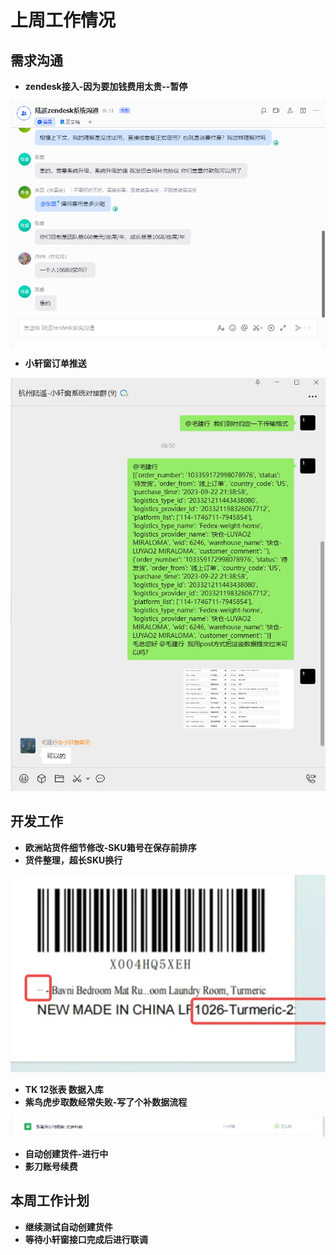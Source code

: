 # 上周工作情况
## **需求沟通**
- **zendesk接入-因为要加钱费用太贵--暂停**

<img src="https://github.com/judokin/rpa_tools/blob/main/weekly_report/img/screenshot-20251008-100549.png" alt="图片alt" width="600" />

- **小轩窗订单推送**

<img src="https://github.com/judokin/rpa_tools/blob/main/weekly_report/img/screenshot-20251008-101321.png" alt="图片alt" width="600" />

## **开发工作**
- **欧洲站货件细节修改-SKU箱号在保存前排序**
- **货件整理，超长SKU换行**

<img src="https://github.com/judokin/rpa_tools/blob/main/weekly_report/img/20251008-102527.jpg" alt="图片alt" width="600" />

- **TK 12张表 数据入库**
- **紫鸟虎步取数经常失败-写了个补数据流程**

<img src="https://github.com/judokin/rpa_tools/blob/main/weekly_report/img/screenshot-20251008-103841.png" alt="图片alt" width="900" />

- **自动创建货件-进行中**
- **影刀账号续费**

## **本周工作计划**
- **继续测试自动创建货件**
- **等待小轩窗接口完成后进行联调**
